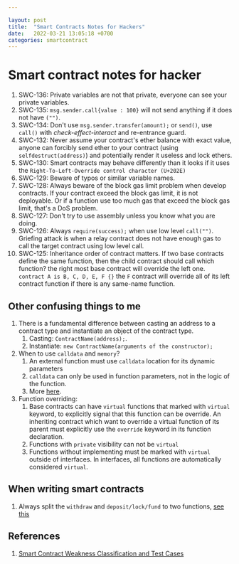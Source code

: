 ```yaml
---

layout: post
title:  "Smart Contracts Notes for Hackers"
date:   2022-03-21 13:05:18 +0700
categories: smartcontract
---
```

# Smart contract notes for hacker

1. SWC-136: Private variables are not that private, everyone can see your private variables.
2. SWC-135: `msg.sender.call{value : 100}` will not send anything if it does not have `("")`.
3. SWC-134: Don't use `msg.sender.transfer(amount);` or `send()`, use `call()` with *check-effect-interact* and re-entrance guard.
4. SWC-132:  Never assume your contract's ether balance with exact value, anyone can forcibly send ether to your contract (using `selfdestruct(address)`) and potentially render it useless and lock ethers.
5. SWC-130: Smart contracts may behave differently than it looks if it uses the `Right-To-Left-Override control character (U+202E)`
6. SWC-129: Beware of typos or similar variable names.
7. SWC-128: Always beware of the block gas limit problem when develop contracts. If your contract exceed the block gas limit, it is not deployable. Or if a function use too much gas that exceed the block gas limit, that's a DoS problem.
8. SWC-127: Don't try to use assembly unless you know what you are doing.
9. SWC-126: Always `require(success);` when use low level `call("")`. Griefing attack is when a relay contract does not have enough gas to call the target contract using low level call.
10. SWC-125: Inheritance order of contract matters. If two base contracts define the same function, then the child contract should call which function? the right most base contract will override the left one. `contract A is B, C, D, E, F {}` the `F` contract will override all of its left contract function if there is any same-name function.



## Other confusing things to me

1. There is a fundamental difference between casting an address to a contract type and instantiate an object of the contract type. 
   1. Casting: `ContractName(address);`.
   2. Instantiate: `new ContractName(arguments of the constructor);`
2. When to use `calldata` and `memory`?
   1. An external function must use `calldata` location for its dynamic parameters
   2. `calldata` can only be used in function parameters, not in the logic of the function.
   3. More [here](https://ethereum.stackexchange.com/questions/74442/when-should-i-use-calldata-and-when-should-i-use-memory).
3. Function overriding: 
   1. Base contracts can have `virtual` functions that marked with `virtual` keyword, to explicitly signal that this function can be override. An inheriting contract which want to override a virtual function of its parent must explicitly use the `override` keyword in its function declaration. 
   2. Functions with `private` visibility can not be `virtual`
   3. Functions without implementing must be marked with `virtual` outside of interfaces. In interfaces, all functions are automatically considered `virtual`.

## When writing smart contracts

1. Always split the `withdraw` and `deposit/lock/fund` to two functions, [see this](https://docs.soliditylang.org/en/v0.8.13/common-patterns.html#withdrawal-from-contracts) 

## References

1. [Smart Contract Weakness Classification and Test Cases](https://swcregistry.io/)